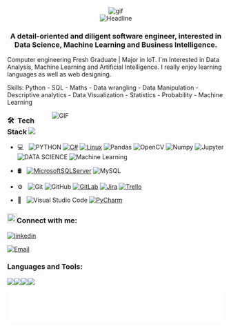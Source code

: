 <div align=center>
          <img alt="gif" align="center" src="https://github.com/taha632/taha632/blob/main/git.gif" width=300 height=300/>
    </div>

<div align=center>
        <img src="https://readme-typing-svg.herokuapp.com?color=%236FDA44&size=32&center=true&vCenter=true&width=600&height=50&lines=Hi+there+I'm+Taha+Elqandili+%F0%9F%91%8B;AI+and+Data+Enthusiast;Passionate+about+new+technologies" alt="Headline" />
    </div>

<h3 align="center">A detail-oriented and diligent software engineer, interested in Data Science, Machine Learning and Business Intelligence.</h3>




Computer engineering Fresh Graduate | Major in IoT. I`m Interested in Data Analysis, Machine Learning and Artificial Intelligence. I really enjoy learning languages as well as web designing.


Skills: Python - SQL - Maths - Data wrangling - Data Manipulation - Descriptive analytics - Data Visualization - Statistics - Probability - Machine Learning





<img align="right" width="400" alt="GIF" src="https://blog.cloudlayer.io/content/images/2020/12/coding-freak.gif"/>






<h3> 🛠 &nbsp;Tech Stack <img src="https://media.giphy.com/media/j2pOGeGYKe2xCCKwfi/giphy.gif" width="40"></h3>

- 💻 &nbsp;
  ![PYTHON](https://img.shields.io/badge/-Python-333333?style=flat&logo=python)
  [![C#](https://img.shields.io/badge/C%23-%23239120.svg?logo=csharp&logoColor=white)](#)
  [![Linux](https://img.shields.io/badge/Linux-FCC624?logo=linux&logoColor=black)](#)
  ![Pandas](https://img.shields.io/badge/Pandas-150458?style=flat-square&logo=pandas&logoColor=white")
  ![OpenCV](https://img.shields.io/badge/-OpenCV-333333?style=flat&logo=OpenCV)
  ![Numpy](https://img.shields.io/badge/Numpy-013243?style=flat-square&logo=numpy&logoColor=white")
  ![Jupyter](https://img.shields.io/badge/Jupyter-F37626?style=flat-square&logo=Jupyter&logoColor=white)
  ![DATA SCIENCE](https://img.shields.io/badge/-Data%20Science-333333?style=flat&logo=data%20science)
  ![Machine Learning](https://img.shields.io/badge/-ML-333333?style=flat&logo=ML)
  
  
- 🛢 &nbsp;
  [![MicrosoftSQLServer](https://img.shields.io/badge/Microsoft%20SQL%20Server-CC2927?logo=microsoft%20sql%20server&logoColor=white)](#)
  ![MySQL](https://img.shields.io/badge/-MySQL-333333?style=flat&logo=mysql)
- ⚙️ &nbsp;
  ![Git](https://img.shields.io/badge/-Git-333333?style=flat&logo=git)
  ![GitHub](https://img.shields.io/badge/-GitHub-333333?style=flat&logo=github)
  [![GitLab](https://img.shields.io/badge/GitLab-FC6D26?logo=gitlab&logoColor=fff)](#)
  [![Jira](https://img.shields.io/badge/Jira-0052CC?logo=jira&logoColor=fff)](#)
  [![Trello](https://img.shields.io/badge/Trello-0052CC?logo=trello&logoColor=fff)](#)
- 🔧 &nbsp;
  ![Visual Studio Code](https://img.shields.io/badge/-Visual%20Studio%20Code-333333?style=flat&logo=visual-studio-code&logoColor=007ACC)
 [![PyCharm](https://img.shields.io/badge/PyCharm-143?logo=pycharm&logoColor=black&color=black&labelColor=green)](#)


<h3 align="left"><img src="https://media.giphy.com/media/5WJ6SOKeNKrSzblU4R/giphy.gif" width=22 height=22>Connect with me:</h3> 

[<img src='https://cdn3.iconfinder.com/data/icons/capsocial-round/500/linkedin-64.png' alt='linkedin' height='40'>](https://www.linkedin.com/in/tmelqandili/)


<a href="mailto:elqandili.taha@gmail.com"><img alt="Email" src="https://img.shields.io/badge/Gmail-D14836?logo=gmail&logoColor=white"></a><br>

<h3 align="left">Languages and Tools:</h3>

<img height=50 src="https://cdn.jsdelivr.net/gh/devicons/devicon/icons/python/python-original.svg"/><img height=50 src="https://cdn.jsdelivr.net/gh/devicons/devicon/icons/git/git-plain.svg"/><img height=50 src="https://cdn.jsdelivr.net/gh/devicons/devicon/icons/github/github-original.svg"/><img height=50 src="https://cdn.jsdelivr.net/gh/devicons/devicon/icons/vscode/vscode-original.svg"/>

<img align='center'  height="70" alt="Thanks" width="100%" src="https://github.com/taha632/taha632/blob/main/Taha.svg">
